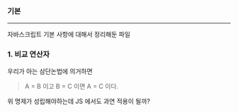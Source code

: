 ### 기본

---

자바스크립트 기본 사항에 대해서 정리해둔 파일

### 1. 비교 연산자

우리가 아는 삼단논법에 의거하면

> A = B 이고
> B = C 이면
> A = C 이다.

위 명제가 성립해야하는데 JS 에서도 과연 적용이 될까?
